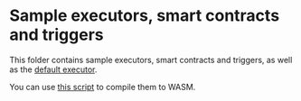 # Sample executors, smart contracts and triggers

This folder contains sample executors, smart contracts and triggers,
as well as the [default executor](executors/default).

You can use [this script](../scripts/generate_wasm.sh) to compile them to WASM.